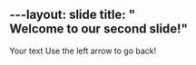 ​---
​layout​: ​slide​
​title​: ​"​Welcome to our second slide!​"​
---
​Your text​
​Use the left arrow to go back!
